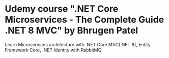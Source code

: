 # Udemy course ".NET Core Microservices - The Complete Guide .NET 8 MVC" by Bhrugen Patel
Learn Microservices architecture with .NET Core MVC(.NET 8), Entity Framework Core, .NET Identity with RabbitMQ
